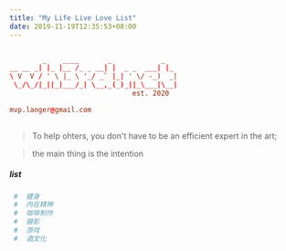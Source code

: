 ```yaml
---
title: "My Life Live Love List"
date: 2019-11-19T12:35:53+08:00
---
```

```toml

        _    ____       _            _   
__ __ _| |_ |__ /_ _ __| |  _ _  ___| |_ 
\ V  V / ' \ |_ \ '_/ _` |_| ' \/ -_)  _|
 \_/\_/|_||_|___/_| \__,_(_)_||_\___|\__|
                              est. 2020

mvp.langer@gmail.com
	
```

> To help ohters, you don't have to be an efficient expert in the art; 

> the main thing is the intention

##### list

~~~~~~~~~~~~~~~~toml
 #  健身
 #  内在精神
 #  咖啡制作
 #  摄影
 #  游戏
 #  酒文化

~~~~~~~~~~~~~~~~


